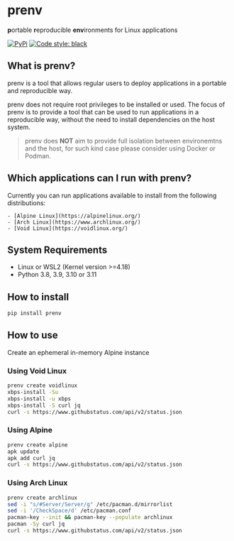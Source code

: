 # prenv

**p**ortable **r**eproducible **env**ironments for Linux applications

[![PyPi](https://img.shields.io/pypi/v/prenv.svg?style=flat-square)](https://pypi.python.org/pypi/prenv)
[![Code style: black](https://img.shields.io/badge/code%20style-black-000000.svg?style=flat-square)](https://github.com/ambv/black)

## What is prenv?

prenv is a tool that allows regular users to deploy applications in a portable and reproducible way.

prenv does not require root privileges to be installed or used.
The focus of prenv is to provide a tool that can be used to run applications in a reproducible way, without the need to install dependencies on the host system.
 > prenv does **NOT** aim to provide full isolation between environemtns and the host, for such kind case please consider using Docker or Podman.

## Which applications can I run with prenv?

Currently you can run applications available to install from the following distributions:

    - [Alpine Linux](https://alpinelinux.org/)
    - [Arch Linux](https://www.archlinux.org/)
    - [Void Linux](https://voidlinux.org/)

## System Requirements

- Linux or WSL2 (Kernel version >=4.18)
- Python 3.8, 3.9, 3.10 or 3.11

## How to install
```sh
pip install prenv
```
## How to use
Create an ephemeral in-memory Alpine instance


### Using Void Linux
```sh
prenv create voidlinux
xbps-install -Su
xbps-install -u xbps
xbps-install -S curl jq
curl -s https://www.githubstatus.com/api/v2/status.json
```


### Using Alpine
```sh
prenv create alpine
apk update
apk add curl jq
curl -s https://www.githubstatus.com/api/v2/status.json
```

### Using Arch Linux
```sh
prenv create archlinux
sed -i "s/#Server/Server/g" /etc/pacman.d/mirrorlist
sed -i '/CheckSpace/d' /etc/pacman.conf
pacman-key --init && pacman-key --populate archlinux
pacman -Sy curl jq
curl -s https://www.githubstatus.com/api/v2/status.json
```
